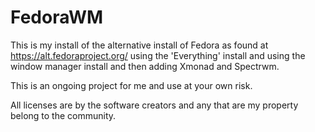 # FedoraWM
This is my install of the alternative install of Fedora as found at https://alt.fedoraproject.org/ using the 'Everything' 
install and using the window manager install and then adding Xmonad and Spectrwm.

This is an ongoing project for me and use at your own risk.

All licenses are by the software creators and any that are my property belong to the community.
